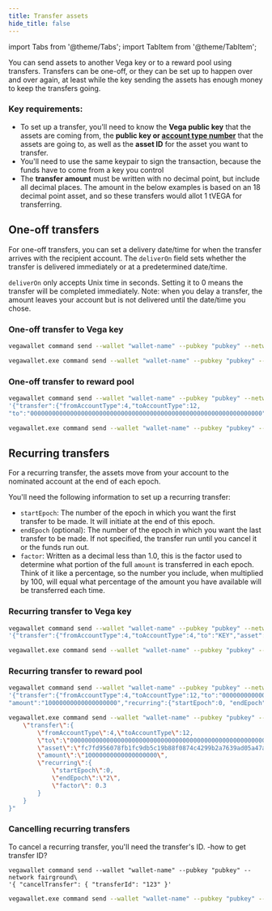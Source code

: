 ```yaml
---
title: Transfer assets
hide_title: false
---
```

import Tabs from '@theme/Tabs';
import TabItem from '@theme/TabItem';

You can send assets to another Vega key or to a reward pool using transfers. Transfers can be one-off, or they can be set up to happen over and over again, at least while the key sending the assets has enough money to keep the transfers going. 

### Key requirements:
* To set up a transfer, you'll need to know the **Vega public key** that the assets are coming from, the **public key or [account type number](../grpc/vega/vega.proto.mdx#accounttype)** that the assets are going to, as well as the **asset ID** for the asset you want to transfer. 
* You'll need to use the same keypair to sign the transaction, because the funds have to come from a key you control
* The **transfer amount** must be written with no decimal point, but include all decimal places. The amount in the below examples is based on an 18 decimal point asset, and so these transfers would allot 1 tVEGA for transferring.

## One-off transfers
For one-off transfers, you can set a delivery date/time for when the transfer arrives with the recipient account. The `deliverOn` field sets whether the transfer is delivered immediately or at a predetermined date/time. 

`deliverOn` only accepts Unix time in seconds. Setting it to 0 means the transfer will be completed immediately. Note: when you delay a transfer, the amount leaves your account but is not delivered until the date/time you chose.

### One-off transfer to Vega key

<Tabs groupId="KeytoKeytransferOnce">
<TabItem value="KeytoKeytransferOnceLinuxcmd" label="Linux / OSX command line example">

```bash
vegawallet command send --wallet "wallet-name" --pubkey "pubkey" --network fairground '{"transfer":{"fromAccountType":4,"toAccountType":4, "to":"recipient-Vega-public-key","asset":"fc7fd956078fb1fc9db5c19b88f0874c4299b2a7639ad05a47a28c0aef291b55", "amount":"10000000000000000000","oneOff":{"deliverOn":0}}}'
```
</TabItem>
<TabItem value="KeytoKeytransferOnceWincmd" label="Windows command line example">

```bash
vegawallet.exe command send --wallet "wallet-name" --pubkey "pubkey" --network fairground '{\"transfer\":{\"fromAccountType\":4,\"toAccountType\":4 \"to\":\"recipient-Vega-public-key\",\"asset\":\"fc7fd956078fb1fc9db5c19b88f0874c4299b2a7639ad05a47a28c0aef291b55\", \"amount\":\"10000000000000000000\",\"oneOff\":{\"deliverOn\":0}}}'
```
</TabItem>
</Tabs>

### One-off transfer to reward pool

<Tabs groupId="KeytoPooltransferOnce">
<TabItem value="KeytoPooltransferOnceLinuxcmd" label="Linux / OSX command line example">

```bash
vegawallet command send --wallet "wallet-name" --pubkey "pubkey" --network fairground 
'{"transfer":{"fromAccountType":4,"toAccountType":12,
"to":"0000000000000000000000000000000000000000000000000000000000000000","asset":"fc7fd956078fb1fc9db5c19b88f0874c4299b2a7639ad05a47a28c0aef291b55","amount":"10000000000000000000","oneOff":{"deliverOn":0}}}'
```
</TabItem>
<TabItem value="KeytoPooltransferOnceWincmd" label="Windows command line example">

```bash
vegawallet.exe command send --wallet "wallet-name" --pubkey "pubkey" --network fairground '{\"transfer\":{\"fromAccountType\":4,\"toAccountType\":12, \"to\":\"0000000000000000000000000000000000000000000000000000000000000000\",\"asset\":\"fc7fd956078fb1fc9db5c19b88f0874c4299b2a7639ad05a47a28c0aef291b55\",\"amount\":\"10000000000000000000\",\"oneOff\":{\"deliverOn\":0}}}'
```
 
</TabItem>
</Tabs>

## Recurring transfers
For a recurring transfer, the assets move from your account to the nominated account at the end of each epoch.

You'll need the following information to set up a recurring transfer: 
* `startEpoch`: The number of the epoch in which you want the first transfer to be made. It will initiate at the end of this epoch.
* `endEpoch` (optional): The number of the epoch in which you want the last transfer to be made. If not specified, the transfer run until you cancel it or the funds run out.
* `factor`: Written as a decimal less than 1.0, this is the factor used to determine what portion of the full `amount` is transferred in each epoch. Think of it like a percentage, so the number you include, when multiplied by 100, will equal what percentage of the amount you have available will be transferred each time. 

### Recurring transfer to Vega key

<Tabs groupId="KeytoKeytransferRepeat">
<TabItem value="KeytoKeytransferRepeatLinuxcmd" label="Linux / OSX command line">

```bash
vegawallet command send --wallet "wallet-name" --pubkey "pubkey" --network fairground\ 
'{"transfer":{"fromAccountType":4,"toAccountType":4,"to":"KEY","asset":"fc7fd956078fb1fc9db5c19b88f0874c4299b2a7639ad05a47a28c0aef291b55","amount":"10000000000000000000","recurring":{"startEpoch":0, "endEpoch":"2", "factor":}}}'
```
</TabItem>
<TabItem value="KeytoKeytransferRepeatcmdWin" label="Windows command line example">

```bash
vegawallet.exe command send --wallet "wallet-name" --pubkey "pubkey" --network fairground "{\"transfer\":{\"fromAccountType\":4,\"toAccountType\":4,\"to\":\"KEY\",\"asset\":\"fc7fd956078fb1fc9db5c19b88f0874c4299b2a7639ad05a47a28c0aef291b55\"\"amount\":\"10000000000000000000\",\"recurring\":{\"startEpoch\":0, \"endEpoch\":\"2\", \"factor\":}}}"
```
</TabItem>
</Tabs>
 

### Recurring transfer to reward pool

<Tabs groupId="KeytoPooltransferRepeat">
<TabItem value="KeytoKeytransferRepeatLinuxcmd" label="Linux / OSX command line">

```bash
vegawallet command send --wallet "wallet-name" --pubkey "pubkey" --network fairground\ 
'{"transfer":{"fromAccountType":4,"toAccountType":12,"to":"0000000000000000000000000000000000000000000000000000000000000000","asset":"fc7fd956078fb1fc9db5c19b88f0874c4299b2a7639ad05a47a28c0aef291b55",
"amount":"10000000000000000000","recurring":{"startEpoch":0, "endEpoch":"2", "factor":}}}'
```
</TabItem>
<TabItem value="KeytoKeytransferRepeatWincmd" label="Windows command line example">

```bash
vegawallet.exe command send --wallet "wallet-name" --pubkey "pubkey" --network fairground "{
    \"transfer\":{
        \"fromAccountType\":4,\"toAccountType\":12,
        \"to\":\"0000000000000000000000000000000000000000000000000000000000000000\",
        \"asset\":\"fc7fd956078fb1fc9db5c19b88f0874c4299b2a7639ad05a47a28c0aef291b55\",
        \"amount\":\"10000000000000000000\",
        \"recurring\":{
            \"startEpoch\":0,
            \"endEpoch\":\"2\",
            \"factor\": 0.3
        }
    }
}"
```
</TabItem>
</Tabs>

### Cancelling recurring transfers
To cancel a recurring transfer, you'll need the transfer's ID. -how to get transfer ID? 

<Tabs groupId="canceltransfer">
<TabItem value="canceltransferLinuxcmd" label="Linux / OSX command line">

```
vegawallet command send --wallet "wallet-name" --pubkey "pubkey" --network fairground\ 
'{ "cancelTransfer": { "transferId": "123" }'
```
</TabItem>
<TabItem value="canceltransferWincmd" label="Windows command line example">

```bash
vegawallet.exe command send --wallet "wallet-name" --pubkey "pubkey" --network fairground "{ \"cancelTransfer\": {  \"transferId\":\ "123\" }"
``` 
</TabItem>
</Tabs>
